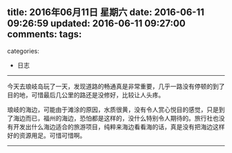 title: 2016年06月11日 星期六
date: 2016-06-11 09:26:59
updated: 2016-06-11 09:27:00
comments:
tags:
- 
categories:
- 日志

---

今天去琅岐岛玩了一天，发现道路的畅通真是非常重要，几乎一路没有停顿的到了目的地，可惜最后几公里的路还是没修好，比较让人头疼。

琅岐的海边，可能由于滩涂的原因，水质很黄，没有令人赏心悦目的感觉，只是到了海边而已，福州的海边，恐怕都是这样的，没什么特别令人期待的。旅行社也没有开发出什么海边适合的旅游项目，纯粹来海边看看海的话，真是没有把海边这样好的资源用足。可惜可惜啊。

---



